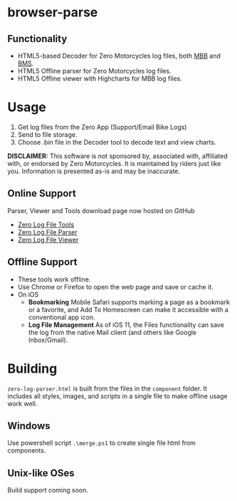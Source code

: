 # browser-parse
## Functionality
- HTML5-based Decoder for Zero Motorcycles log files, both [MBB](http://zeromanual.com/index.php/Unofficial_Service_Manual#Main_Bike_Board) and [BMS](http://zeromanual.com/index.php/Unofficial_Service_Manual#Battery_Management_System).
- HTML5 Offline parser for Zero Motorcycles log files.
- HTML5 Offline viewer with Highcharts for MBB log files.

# Usage
1. Get log files from the Zero App (Support/Email Bike Logs)
1. Send to file storage.
1. Choose .bin file in the Decoder tool to decode text and view charts.

**DISCLAIMER:** This software is not sponsored by, associated with, affiliated with, or endorsed by Zero Motorcycles. It is maintained by riders just like you. Information is presented as-is and may be inaccurate.

## Online Support
Parser, Viewer and Tools download page now hosted on GitHub

- [Zero Log File Tools](https://zero-motorcycle-community.github.io/browser-parse/)
- [Zero Log File Parser](https://zero-motorcycle-community.github.io/browser-parse/zero-log-parser.html)
- [Zero Log File Viewer](https://zero-motorcycle-community.github.io/browser-parse/zero-log-viewer.html)

## Offline Support
- These tools work offline.
- Use Chrome or Firefox to open the web page and save or cache it.
- On iOS
  - **Bookmarking** Mobile Safari supports marking a page as a bookmark or a favorite, and Add To Homescreen can make it accessible with a conventional app icon.
  - **Log File Management** As of iOS 11, the Files functionality can save the log from the native Mail client (and others like Google Inbox/Gmail).

# Building
`zero-log-parser.html` is built from the files in the `component` folder. It includes all styles, images, and scripts in a single file to make offline usage work well.

## Windows
Use powershell script `.\merge.ps1` to create single file html from components.

## Unix-like OSes
Build support coming soon.
